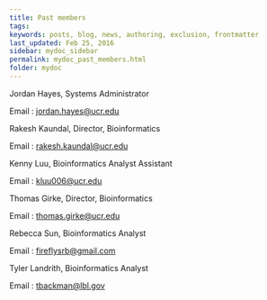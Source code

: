 ```yaml
---
title: Past members
tags: 
keywords: posts, blog, news, authoring, exclusion, frontmatter
last_updated: Feb 25, 2016
sidebar: mydoc_sidebar
permalink: mydoc_past_members.html
folder: mydoc
---
```


Jordan Hayes, Systems Administrator

Email : jordan.hayes@ucr.edu

Rakesh Kaundal, Director, Bioinformatics

Email : rakesh.kaundal@ucr.edu

Kenny Luu, Bioinformatics Analyst Assistant

Email : kluu006@ucr.edu

Thomas Girke, Director, Bioinformatics

Email : thomas.girke@ucr.edu

Rebecca Sun, Bioinformatics Analyst

Email : fireflysrb@gmail.com

Tyler Landrith, Bioinformatics Analyst

Email : tbackman@lbl.gov

